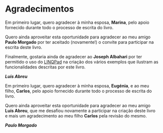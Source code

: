 # Agradecimentos

Em primeiro lugar, quero agradecer à minha esposa, **Marina**, pelo apoio fornecido durante todo o processo de escrita do livro.

Quero ainda aproveitar esta oportunidade para agradecer ao meu amigo **Paulo Morgado** por ter aceitado (novamente!) o convite para participar na escrita deste livro.

Finalmente, gostaria ainda de agradecer ao **Joseph Albahari** por ter permitido o uso do [LINQPad](http://www.linqpad.net/) na criação dos vários exemplos que ilustram as funcionalidades descritas por este livro.

***Luis Abreu***


Em primeiro lugar, quero agradecer à minha esposa, **Eugénia**, e ao meu filho, **Carlos**, pelo apoio fornecido durante todo o processo de escrita do livro.

Quero ainda aproveitar esta oportunidade para agradecer ao meu amigo **Luís Abreu**, que me desafiou novamente a participar na criação deste livro e mais um agradecimento ao meu filho **Carlos** pela revisão do mesmo.

***Paulo Morgado***
